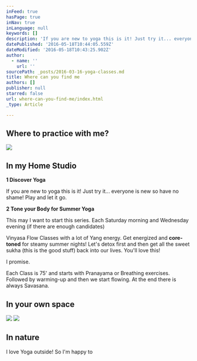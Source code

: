 ```yaml
---
inFeed: true
hasPage: true
inNav: true
inLanguage: null
keywords: []
description: 'If you are new to yoga this is it! Just try it... everyone is new so have no shame! Play and let it go.'
datePublished: '2016-05-18T10:44:05.559Z'
dateModified: '2016-05-18T10:43:25.902Z'
author:
  - name: ''
    url: ''
sourcePath: _posts/2016-03-16-yoga-classes.md
title: Where can you find me
authors: []
publisher: null
starred: false
url: where-can-you-find-me/index.html
_type: Article

---
```

## Where to practice with me?
![](https://s3-us-west-2.amazonaws.com/the-grid-img/p/bd029d29ce0c43eb674d36bb78494af4a5dd7c53.jpg)

## In my Home Studio

**1 Discover Yoga**

If you are new to yoga this is it! Just try it... everyone is new so have no shame! Play and let it go.

**2 Tone your Body for Summer Yoga**

This may I want to start this series. Each Saturday morning and Wednesday evening (if there are enough candidates)

Vinyasa Flow Classes with a lot of Yang energy. Get energized and **core-toned** for steamy summer nights! Let's detox first and then get all the sweet sukha (this is the good stuff) back into our lives. You'll love this!

I promise.

Each Class is 75' and starts with Pranayama or Breathing exercises. Followed by warming-up and then we start flowing. At the end there is always Savasana.

## In your own space
![](https://imgflo.herokuapp.com/graph/vahj1ThiexotieMo/d24f794062fcb271ddd950c06d6e6d8f/passthrough.jpg?height=501&input=https%3A%2F%2Fs3-us-west-2.amazonaws.com%2Fthe-grid-img%2Fp%2F967f1c46f29ad82b6557bc343d37f8c759ca6478.jpg&width=750)
![](https://s3-us-west-2.amazonaws.com/the-grid-img/p/967f1c46f29ad82b6557bc343d37f8c759ca6478.jpg)

## In nature 

I love Yoga outside! So I'm happy to
